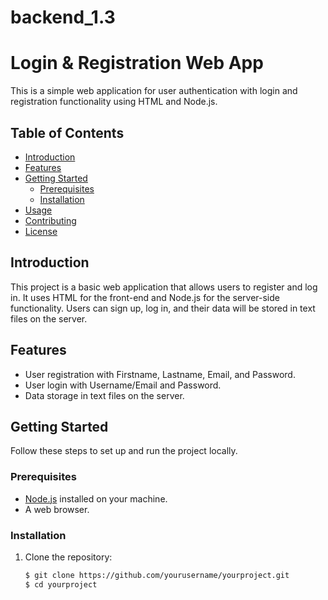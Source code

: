# backend_1.3
# Login & Registration Web App

This is a simple web application for user authentication with login and registration functionality using HTML and Node.js.

## Table of Contents
- [Introduction](#introduction)
- [Features](#features)
- [Getting Started](#getting-started)
  - [Prerequisites](#prerequisites)
  - [Installation](#installation)
- [Usage](#usage)
- [Contributing](#contributing)
- [License](#license)

## Introduction

This project is a basic web application that allows users to register and log in. It uses HTML for the front-end and Node.js for the server-side functionality. Users can sign up, log in, and their data will be stored in text files on the server.

## Features

- User registration with Firstname, Lastname, Email, and Password.
- User login with Username/Email and Password.
- Data storage in text files on the server.

## Getting Started

Follow these steps to set up and run the project locally.

### Prerequisites

- [Node.js](https://nodejs.org/) installed on your machine.
- A web browser.

### Installation

1. Clone the repository:

   ```bash
   $ git clone https://github.com/yourusername/yourproject.git
   $ cd yourproject
